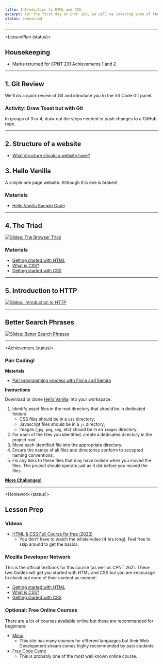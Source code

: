```yaml
---
title: Introduction to HTML and CSS
excerpt: For the first day of CPNT 260, we will be covering some of the basics of HTML and CSS
status: announced
---
```


<script>
	import Homework from "$lib/components/Homework.svelte";
	import LessonPlan from "$lib/components/LessonPlan.svelte";
	import Achievement from "$lib/components/Achievement.svelte";
</script>

---

<LessonPlan {status}>

<h2>Housekeeping</h2>

- Marks returned for CPNT 201 Achievements 1 and 2

---

<h2>1. Git Review</h2>

We'll do a quick review of Git and introduce you to the VS Code Git panel.

### Activity: Draw Toast but with Git

In groups of 3 or 4, draw out the steps needed to push changes to a GitHub repo.

---

<h2>2. Structure of a website </h2>

- [What structure should a website have? ](https://developer.mozilla.org/en-US/docs/Learn/Getting_started_with_the_web/Dealing_with_files)

<h2>3. Hello Vanilla</h2>

A simple one page website. Although this one is broken!

### Materials

- [Hello Vanilla Sample Code](https://github.com/sait-wbdv/dailies-f23)

---

<h2>4. The Triad</h2>

[![Slides: The Browser Triad](/images/slides/cpnt-260/browser-triad.png)](/slides/cpnt-260/browser-triad)

### Materials
- [Getting started with HTML](https://developer.mozilla.org/en-US/docs/Learn/HTML/Introduction_to_HTML/Getting_started)
- [What is CSS?](https://developer.mozilla.org/en-US/docs/Learn/CSS/First_steps/What_is_CSS)
- [Getting started with CSS](https://developer.mozilla.org/en-US/docs/Learn/CSS/First_steps/Getting_started)

---

<h2>5. Introduction to HTTP</h2>

[![Slides: Introduction to HTTP](/images/slides/cpnt-260/http-introduction.png)](/slides/cpnt-260/http-introduction)

---

<h2>Better Search Phrases</h2>

[![Slides: Better Search Phrases](/images/slides/cpnt-260/better-search-phrases.png)](/slides/cpnt-260/better-search-phrases)

---

</LessonPlan>

<Achievement {status}>

### Pair Coding!

**Materials**

- [Pair programming process with Fiona and Semira](https://gist.github.com/acidtone/caa20b2520814a94240043c40301024a)

**Instructions**

Download or clone [Hello Vanilla](https://github.com/sait-wbdv/dailies-f23/tree/main/2023-09-11-triad-intro/hello-vanilla) into your workspace.

1. Identify asset files in the root directory that should be in dedicated folders:
   - CSS files should be in a `css` directory;
   - Javascript files should be in a `js` directory;
   - Images (`jpg`, `png`, `svg`, etc) should be in an `images` directory.
2. For each of the files you identified, create a dedicated directory in the project root.
3. Move each identified file into the appropriate directory.
4. Ensure the names of all files and directories conform to accepted naming conventions.
5. Fix any links to these files that may have broken when you moved the files. The project should operate just as it did before you moved the files.

**[More Challenges!](https://gist.github.com/acidtone/bb688eb6e16c861422b865bf0e9abf4a)**

</Achievement>

---

<Homework {status}>

<h2>Lesson Prep</h2>

### Videos

- [HTML & CSS Full Course for free (2023)](https://www.youtube.com/watch?v=HGTJBPNC-Gw)
  - You don't have to watch the whole video (4 hrs long). Feel free to skip around to get the basics.

### Mozilla Developer Network

This is the official textbook for this course (as well as CPNT 262). These two Guides will get you started with HTML and CSS but you are encourage to check out more of their content as needed:

- [Getting started with HTML](https://developer.mozilla.org/en-US/docs/Learn/HTML/Introduction_to_HTML/Getting_started)
- [What is CSS?](https://developer.mozilla.org/en-US/docs/Learn/CSS/First_steps/What_is_CSS)
- [Getting started with CSS](https://developer.mozilla.org/en-US/docs/Learn/CSS/First_steps/Getting_started)

### Optional: Free Online Courses

There are a lot of courses available online but these are recommended for beginners:

- [Mimo](https://mimo.org)
  - This site has many courses for different languages but their Web Development stream comes highly recommended by past students.
- [Free Code Camp](https://www.freecodecamp.org/learn/2022/responsive-web-design/)
  - This is probably one of the most well known online course.

</Homework>
